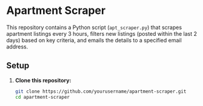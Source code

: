 # Apartment Scraper

This repository contains a Python script (`apt_scraper.py`) that scrapes apartment listings every 3 hours, filters new listings (posted within the last 2 days) based on key criteria, and emails the details to a specified email address.

## Setup

1. **Clone this repository:**

   ```bash
   git clone https://github.com/yourusername/apartment-scraper.git
   cd apartment-scraper
